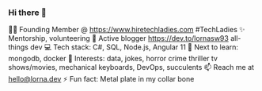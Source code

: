 ### Hi there 👋
 
👩🏻 Founding Member @ https://www.hiretechladies.com #TechLadies
✨ Mentorship, volunteering
🧾 Active blogger https://dev.to/lornasw93 all-things dev
💻 Tech stack: C#, SQL, Node.js, Angular 11
🎯 Next to learn: mongodb, docker
🎀 Interests: data, jokes, horror crime thriller tv shows/movies, mechanical keyboards, DevOps, succulents 
📫 Reach me at hello@lorna.dev
⚡ Fun fact: Metal plate in my collar bone
